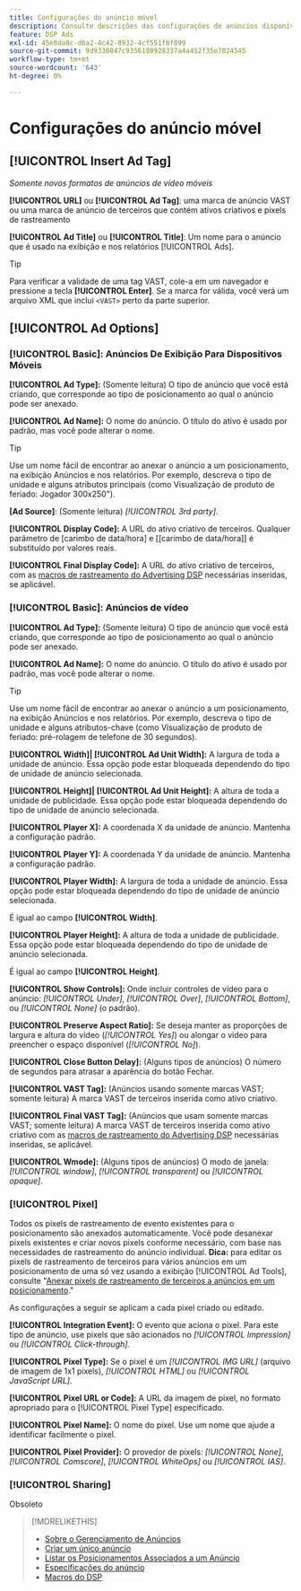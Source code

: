 ```yaml
---
title: Configurações do anúncio móvel
description: Consulte descrições das configurações de anúncios disponíveis para anúncios móveis.
feature: DSP Ads
exl-id: 45e8da8c-d6a2-4c42-8932-4cf551f6f899
source-git-commit: 9d9330847c9356180928337a4a452f35e7024545
workflow-type: tm+mt
source-wordcount: '643'
ht-degree: 0%

---
```


# Configurações do anúncio móvel

## [!UICONTROL Insert Ad Tag]

*Somente novos formatos de anúncios de vídeo móveis*

**[!UICONTROL URL]** ou **[!UICONTROL Ad Tag]**: uma marca de anúncio VAST ou uma marca de anúncio de terceiros que contém ativos criativos e pixels de rastreamento

**[!UICONTROL Ad Title]** ou **[!UICONTROL Title]**: Um nome para o anúncio que é usado na exibição e nos relatórios [!UICONTROL Ads].

>[!TIP]
>
> Para verificar a validade de uma tag VAST, cole-a em um navegador e pressione a tecla **[!UICONTROL Enter]**. Se a marca for válida, você verá um arquivo XML que inclui `<VAST>` perto da parte superior.

## [!UICONTROL Ad Options]

### [!UICONTROL Basic]: Anúncios De Exibição Para Dispositivos Móveis

**[!UICONTROL Ad Type]:** (Somente leitura) O tipo de anúncio que você está criando, que corresponde ao tipo de posicionamento ao qual o anúncio pode ser anexado.

**[!UICONTROL Ad Name]:** O nome do anúncio. O título do ativo é usado por padrão, mas você pode alterar o nome.

>[!TIP]
>
> Use um nome fácil de encontrar ao anexar o anúncio a um posicionamento, na exibição Anúncios e nos relatórios. Por exemplo, descreva o tipo de unidade e alguns atributos principais (como Visualização de produto de feriado: Jogador 300x250&quot;).

**\[Ad Source\]**: (Somente leitura) *[!UICONTROL 3rd party]*.

**[!UICONTROL Display Code]:** A URL do ativo criativo de terceiros. Qualquer parâmetro de [carimbo de data/hora] e [[carimbo de data/hora]] é substituído por valores reais.

**[!UICONTROL Final Display Code]:** A URL do ativo criativo de terceiros, com as [macros de rastreamento do Advertising DSP](/help/dsp/campaign-management/macros.md) necessárias inseridas, se aplicável.

### [!UICONTROL Basic]: Anúncios de vídeo

**[!UICONTROL Ad Type]:** (Somente leitura) O tipo de anúncio que você está criando, que corresponde ao tipo de posicionamento ao qual o anúncio pode ser anexado.

**[!UICONTROL Ad Name]:** O nome do anúncio. O título do ativo é usado por padrão, mas você pode alterar o nome.

>[!TIP]
>
> Use um nome fácil de encontrar ao anexar o anúncio a um posicionamento, na exibição Anúncios e nos relatórios. Por exemplo, descreva o tipo de unidade e alguns atributos-chave (como Visualização de produto de feriado: pré-rolagem de telefone de 30 segundos).

**[!UICONTROL Width]| [!UICONTROL Ad Unit Width]:** A largura de toda a unidade de anúncio. Essa opção pode estar bloqueada dependendo do tipo de unidade de anúncio selecionada.

**[!UICONTROL Height]| [!UICONTROL Ad Unit Height]:** A altura de toda a unidade de publicidade. Essa opção pode estar bloqueada dependendo do tipo de unidade de anúncio selecionada.

**[!UICONTROL Player X]:** A coordenada X da unidade de anúncio. Mantenha a configuração padrão.

**[!UICONTROL Player Y]:** A coordenada Y da unidade de anúncio. Mantenha a configuração padrão.

**[!UICONTROL Player Width]:** A largura de toda a unidade de anúncio. Essa opção pode estar bloqueada dependendo do tipo de unidade de anúncio selecionada.

É igual ao campo **[!UICONTROL Width]**.

**[!UICONTROL Player Height]:** A altura de toda a unidade de publicidade. Essa opção pode estar bloqueada dependendo do tipo de unidade de anúncio selecionada.

É igual ao campo **[!UICONTROL Height]**.

**[!UICONTROL Show Controls]:** Onde incluir controles de vídeo para o anúncio: *[!UICONTROL Under]*, *[!UICONTROL Over]*, *[!UICONTROL Bottom]*, ou *[!UICONTROL None]* (o padrão).

**[!UICONTROL Preserve Aspect Ratio]:** Se deseja manter as proporções de largura e altura do vídeo (*[!UICONTROL Yes]*) ou alongar o vídeo para preencher o espaço disponível (*[!UICONTROL No]*).

**[!UICONTROL Close Button Delay]:** (Alguns tipos de anúncios) O número de segundos para atrasar a aparência do botão Fechar.

**[!UICONTROL VAST Tag]:** (Anúncios usando somente marcas VAST; somente leitura) A marca VAST de terceiros inserida como ativo criativo.

**[!UICONTROL Final VAST Tag]:** (Anúncios que usam somente marcas VAST; somente leitura) A marca VAST de terceiros inserida como ativo criativo com as [macros de rastreamento do Advertising DSP](/help/dsp/campaign-management/macros.md) necessárias inseridas, se aplicável.

**[!UICONTROL Wmode]:** (Alguns tipos de anúncios) O modo de janela: *[!UICONTROL window]*, *[!UICONTROL transparent]* ou *[!UICONTROL opaque]*.

### [!UICONTROL Pixel]

Todos os pixels de rastreamento de evento existentes para o posicionamento são anexados automaticamente. Você pode desanexar pixels existentes e criar novos pixels conforme necessário, com base nas necessidades de rastreamento do anúncio individual. **Dica:** para editar os pixels de rastreamento de terceiros para vários anúncios em um posicionamento de uma só vez usando a exibição [!UICONTROL Ad Tools], consulte &quot;[Anexar pixels de rastreamento de terceiros a anúncios em um posicionamento](/help/dsp/campaign-management/ads/ad-pixel-attach-detach.md#attach-pixels-ads).&quot;

As configurações a seguir se aplicam a cada pixel criado ou editado.

**[!UICONTROL Integration Event]:** O evento que aciona o pixel. Para este tipo de anúncio, use pixels que são acionados no *[!UICONTROL Impression]* ou *[!UICONTROL Click-through]*.

**[!UICONTROL Pixel Type]:** Se o pixel é um *[!UICONTROL IMG URL]* (arquivo de imagem de 1x1 pixels), *[!UICONTROL HTML]* ou *[!UICONTROL JavaScript URL]*.

**[!UICONTROL Pixel URL or Code]:** A URL da imagem de pixel, no formato apropriado para o [!UICONTROL Pixel Type] especificado.

**[!UICONTROL Pixel Name]:** O nome do pixel. Use um nome que ajude a identificar facilmente o pixel.

**[!UICONTROL Pixel Provider]:** O provedor de pixels: *[!UICONTROL None]*, *[!UICONTROL Comscore]*, *[!UICONTROL WhiteOps]* ou *[!UICONTROL IAS]*.

### [!UICONTROL Sharing]

Obsoleto

>[!MORELIKETHIS]
>
>* [Sobre o Gerenciamento de Anúncios](ad-about.md)
>* [Criar um único anúncio](ad-create.md)
>* [Listar os Posicionamentos Associados a um Anúncio](/help/dsp/campaign-management/ads/ad-list-placements.md)
>* [Especificações do anúncio](ad-specs.md)
>* [Macros do DSP](/help/dsp/campaign-management/macros.md)
